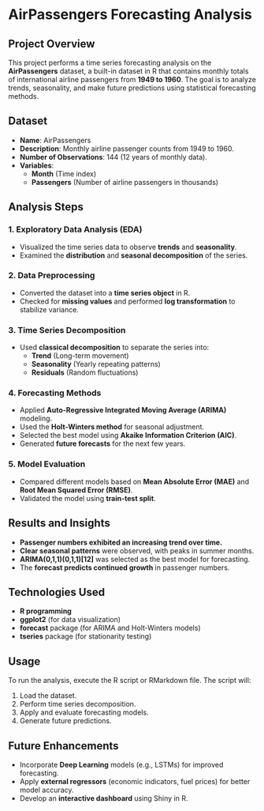 # **AirPassengers Forecasting Analysis**

## **Project Overview**
This project performs a time series forecasting analysis on the **AirPassengers** dataset, a built-in dataset in R that contains monthly totals of international airline passengers from **1949 to 1960**. The goal is to analyze trends, seasonality, and make future predictions using statistical forecasting methods.

## **Dataset**
- **Name**: AirPassengers
- **Description**: Monthly airline passenger counts from 1949 to 1960.
- **Number of Observations**: 144 (12 years of monthly data).
- **Variables**: 
  - **Month** (Time index)
  - **Passengers** (Number of airline passengers in thousands)

## **Analysis Steps**
### 1. **Exploratory Data Analysis (EDA)**
- Visualized the time series data to observe **trends** and **seasonality**.
- Examined the **distribution** and **seasonal decomposition** of the series.

### 2. **Data Preprocessing**
- Converted the dataset into a **time series object** in R.
- Checked for **missing values** and performed **log transformation** to stabilize variance.

### 3. **Time Series Decomposition**
- Used **classical decomposition** to separate the series into:
  - **Trend** (Long-term movement)
  - **Seasonality** (Yearly repeating patterns)
  - **Residuals** (Random fluctuations)

### 4. **Forecasting Methods**
- Applied **Auto-Regressive Integrated Moving Average (ARIMA)** modeling.
- Used the **Holt-Winters method** for seasonal adjustment.
- Selected the best model using **Akaike Information Criterion (AIC)**.
- Generated **future forecasts** for the next few years.

### 5. **Model Evaluation**
- Compared different models based on **Mean Absolute Error (MAE)** and **Root Mean Squared Error (RMSE)**.
- Validated the model using **train-test split**.

## **Results and Insights**
- **Passenger numbers exhibited an increasing trend over time.**
- **Clear seasonal patterns** were observed, with peaks in summer months.
- **ARIMA(0,1,1)(0,1,1)[12]** was selected as the best model for forecasting.
- The **forecast predicts continued growth** in passenger numbers.

## **Technologies Used**
- **R programming**
- **ggplot2** (for data visualization)
- **forecast** package (for ARIMA and Holt-Winters models)
- **tseries** package (for stationarity testing)

## **Usage**
To run the analysis, execute the R script or RMarkdown file. The script will:
1. Load the dataset.
2. Perform time series decomposition.
3. Apply and evaluate forecasting models.
4. Generate future predictions.

## **Future Enhancements**
- Incorporate **Deep Learning** models (e.g., LSTMs) for improved forecasting.
- Apply **external regressors** (economic indicators, fuel prices) for better model accuracy.
- Develop an **interactive dashboard** using Shiny in R.

